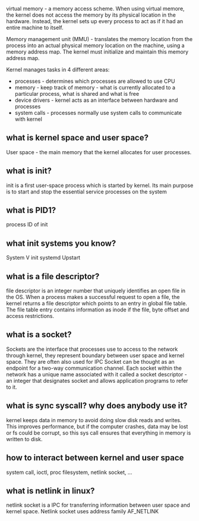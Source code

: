 virtual memory - a memory access scheme. When using virtual memore, the kernel does not access the memory by its physical location in the hardware. 
Instead, the kernel sets up every process to act as if it had an entire machine to itself.

Memory management unit (MMU) - translates the memory location from the process into an actual physical memory location on the machine, using
a memory address map. The kernel must initialize and maintain this memory address map.

Kernel manages tasks in 4 different areas:
- processes - determines which processes are allowed to use CPU
- memory - keep track of memory - what is currently allocated to a particular process, what is shared and what is free
- device drivers - kernel acts as an interface between hardware and processes
- system calls - processes normally use system calls to communicate with kernel

## what is kernel space and user space?
 
User space - the main memory that the kernel allocates for user processes.

## what is init?

init is a first user-space process which is started by kernel. Its main purpose is to start and stop the essential service
processes on the system

## what is PID1?
process ID of init

## what init systems you know?
System V init
systemd
Upstart

## what is a file descriptor?
file descriptor is an integer number that uniquely identifies an open file in the OS. 
When a process makes a successful request to open a file,
the kernel returns a file descriptor which points to an entry in global file table.
The file table entry contains information as inode if the file,
byte offset and access restrictions.

## what is a socket?
Sockets are the interface that processes use to access to the network through kernel, they represent 
boundary between user space and kernel space. They are often also used for IPC
Socket can be thought as an endpoint for a two-way communication channel. 
Each socket within the network has a unique name associated with it called a socket descriptor - 
an integer that designates socket and allows application programs to refer to it. 

## what is sync syscall? why does anybody use it?
kernel keeps data in memory to avoid doing slow disk reads and writes.
This improves performance, but if the computer crashes, data may be lost or fs could be corrupt,
so this sys call ensures that everything in memory is written to disk.

## how to interact between kernel and user space
system call, ioctl, proc filesystem, netlink socket, ...

## what is netlink in linux?
netlink socket is a IPC for transferring information between user space and kernel space.
Netlink socket uses address family AF_NETLINK 
